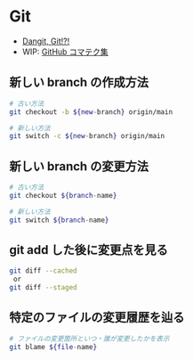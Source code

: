 # Git

- [Dangit, Git!?!](https://dangitgit.com/ja)
- WIP: [GitHub コマテク集](https://techblog.openwork.co.jp/entry/github-tips)

## 新しい branch の作成方法

```sh
# 古い方法
git checkout -b ${new-branch} origin/main

# 新しい方法
git switch -c ${new-branch} origin/main
```

## 新しい branch の変更方法

```sh
# 古い方法
git checkout ${branch-name}

# 新しい方法
git switch ${branch-name}
```

## git add した後に変更点を見る

```sh
git diff --cached
 or
git diff --staged
```

## 特定のファイルの変更履歴を辿る

```sh
# ファイルの変更箇所といつ・誰が変更したかを表示
git blame ${file-name}
```
